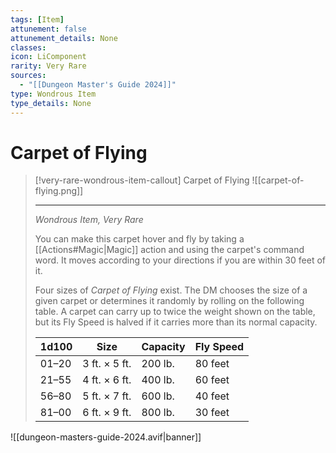 ```yaml
---
tags: [Item]
attunement: false
attunement_details: None
classes: 
icon: LiComponent
rarity: Very Rare
sources:
  - "[[Dungeon Master's Guide 2024]]"
type: Wondrous Item
type_details: None
---
```

# Carpet of Flying
>[!very-rare-wondrous-item-callout] Carpet of Flying
>![[carpet-of-flying.png]]
>
>- - -
>_Wondrous Item, Very Rare_
>
>You can make this carpet hover and fly by taking a [[Actions#Magic\|Magic]] action and using the carpet's command word. It moves according to your directions if you are within 30 feet of it.
>
>Four sizes of _Carpet of Flying_ exist. The DM chooses the size of a given carpet or determines it randomly by rolling on the following table. A carpet can carry up to twice the weight shown on the table, but its Fly Speed is halved if it carries more than its normal capacity.
>
>|1d100|Size|Capacity|Fly Speed|
>|---|---|---|---|
>|01–20|3 ft. × 5 ft.|200 lb.|80 feet|
>|21–55|4 ft. × 6 ft.|400 lb.|60 feet|
>|56–80|5 ft. × 7 ft.|600 lb.|40 feet|
>|81–00|6 ft. × 9 ft.|800 lb.|30 feet|
>


![[dungeon-masters-guide-2024.avif|banner]]